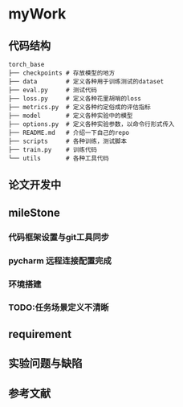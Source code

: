 # myWork

## 代码结构
    torch_base 
    ├── checkpoints # 存放模型的地方 
    ├── data        # 定义各种用于训练测试的dataset 
    ├── eval.py     # 测试代码 
    ├── loss.py     # 定义各种花里胡哨的loss 
    ├── metrics.py  # 定义各种约定俗成的评估指标 
    ├── model       # 定义各种实验中的模型 
    ├── options.py  # 定义各种实验参数，以命令行形式传入 
    ├── README.md   # 介绍一下自己的repo 
    ├── scripts     # 各种训练，测试脚本 
    ├── train.py    # 训练代码 
    └── utils       # 各种工具代码

## 论文开发中 

## mileStone
### 代码框架设置与git工具同步
### pycharm 远程连接配置完成
### 环境搭建
### TODO:任务场景定义不清晰

## requirement

## 实验问题与缺陷



## 参考文献

